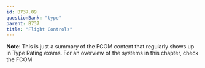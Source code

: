 ```yaml
---
id: B737.09
questionBank: "type"
parent: B737
title: "Flight Controls"
---
```


**Note**: This is just a summary of the FCOM content that regularly shows up in
Type Rating exams. For an overview of the systems in this chapter, check the
FCOM
